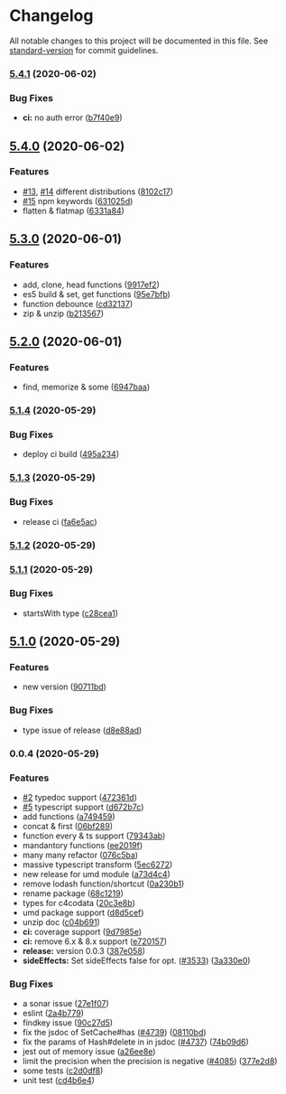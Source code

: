 # Changelog

All notable changes to this project will be documented in this file. See [standard-version](https://github.com/conventional-changelog/standard-version) for commit guidelines.

### [5.4.1](https://github.com/newdash/newdash/compare/v5.4.0...v5.4.1) (2020-06-02)


### Bug Fixes

* **ci:** no auth error ([b7f40e9](https://github.com/newdash/newdash/commit/b7f40e900bf1236fedd79dfbf24cabd75617bf5a))

## [5.4.0](https://github.com/newdash/newdash/compare/v5.3.0...v5.4.0) (2020-06-02)


### Features

* [#13](https://github.com/newdash/newdash/issues/13), [#14](https://github.com/newdash/newdash/issues/14) different distributions ([8102c17](https://github.com/newdash/newdash/commit/8102c1739c14479202aebd22a5c2caca3537d5e7))
* [#15](https://github.com/newdash/newdash/issues/15) npm keywords ([631025d](https://github.com/newdash/newdash/commit/631025d86e0d73d89d0458c47ed5063f7bf0ba11))
* flatten & flatmap ([6331a84](https://github.com/newdash/newdash/commit/6331a84af56d88a9af83a822e200077a6b4dce8e))

## [5.3.0](https://github.com/newdash/newdash/compare/v5.2.0...v5.3.0) (2020-06-01)


### Features

* add, clone, head functions ([9917ef2](https://github.com/newdash/newdash/commit/9917ef25ee4bbc7677d449fb9734193a951008b6))
* es5 build & set, get functions ([95e7bfb](https://github.com/newdash/newdash/commit/95e7bfb8d6b6c0bd0c9084f19592e1edd40f1e37))
* function debounce ([cd32137](https://github.com/newdash/newdash/commit/cd32137517689e310c3378b88a14aba978656c95))
* zip & unzip ([b213567](https://github.com/newdash/newdash/commit/b213567c200169132031671b14dd94705a20bfed))

## [5.2.0](https://github.com/newdash/newdash/compare/v5.1.4...v5.2.0) (2020-06-01)


### Features

* find, memorize & some ([6947baa](https://github.com/newdash/newdash/commit/6947baa5de736574b77df50ccf2c63455832fdde))

### [5.1.4](https://github.com/newdash/newdash/compare/v5.1.3...v5.1.4) (2020-05-29)


### Bug Fixes

* deploy ci build ([495a234](https://github.com/newdash/newdash/commit/495a234eb8574ae45a54c918b72e1cd200521d45))

### [5.1.3](https://github.com/newdash/newdash/compare/v5.1.2...v5.1.3) (2020-05-29)


### Bug Fixes

* release ci ([fa6e5ac](https://github.com/newdash/newdash/commit/fa6e5aceee5ce6835ba810b1717543c1f1518931))

### [5.1.2](https://github.com/newdash/newdash/compare/v5.1.1...v5.1.2) (2020-05-29)

### [5.1.1](https://github.com/newdash/newdash/compare/v5.1.0...v5.1.1) (2020-05-29)


### Bug Fixes

* startsWith type ([c28cea1](https://github.com/newdash/newdash/commit/c28cea1579f6e5c88fa8a34c4103c855e22f138f))

## [5.1.0](https://github.com/newdash/newdash/compare/v0.0.4...v5.1.0) (2020-05-29)


### Features

* new version ([90711bd](https://github.com/newdash/newdash/commit/90711bd615570f989c8cc17d4d46a904ba42801a))


### Bug Fixes

* type issue of release ([d8e88ad](https://github.com/newdash/newdash/commit/d8e88adebfd2212ac90356ec80cd50ad558f7065))

### 0.0.4 (2020-05-29)


### Features

* [#2](https://github.com/newdash/newdash/issues/2) typedoc support ([472361d](https://github.com/newdash/newdash/commit/472361dc083617650bbd3de967015537f446587e))
* [#5](https://github.com/newdash/newdash/issues/5) typescript support ([d672b7c](https://github.com/newdash/newdash/commit/d672b7c16af8931fd9f2e758a3fb09e3c48d97b0))
* add functions ([a749459](https://github.com/newdash/newdash/commit/a749459d0748bbada630c356ce586473f3b722df))
* concat & first ([06bf289](https://github.com/newdash/newdash/commit/06bf2897ae34b7bdd6d8f90a2b099bd5838e9cff))
* function every & ts support ([79343ab](https://github.com/newdash/newdash/commit/79343ab2abf7bbd59f60d4d45f04e0d5356a3cde))
* mandantory functions ([ee2019f](https://github.com/newdash/newdash/commit/ee2019f39190512446df006efd2bb7245c4f6716))
* many many refactor ([076c5ba](https://github.com/newdash/newdash/commit/076c5ba7ce595fabafb66f4f9884d5cec8cf5fc4))
* massive typescript transform ([5ec6272](https://github.com/newdash/newdash/commit/5ec6272ca1c3a9d962f35f9124ed6a16bcc1f552))
* new release for umd module ([a73d4c4](https://github.com/newdash/newdash/commit/a73d4c4344c3e5496d632614c0dd08b0e3b6307d))
* remove lodash function/shortcut ([0a230b1](https://github.com/newdash/newdash/commit/0a230b12bc7acb60ab469f5aae9bb74569f7ce29))
* rename package ([68c1219](https://github.com/newdash/newdash/commit/68c121943fa3b99b5e01b96c84ecbd7074696907))
* types for c4codata ([20c3e8b](https://github.com/newdash/newdash/commit/20c3e8b177662ea447e0e6ef5ec1f5ee4b6eff64))
* umd package support ([d8d5cef](https://github.com/newdash/newdash/commit/d8d5cefdce148bc6844823933ee1f69f28706c9b))
* unzip doc ([c04b691](https://github.com/newdash/newdash/commit/c04b691bab21df69ce6781647898b6ceca356c0c))
* **ci:** coverage support ([9d7985e](https://github.com/newdash/newdash/commit/9d7985ef1797df2bc085b728d09e70c5931afea1))
* **ci:** remove 6.x & 8.x support ([e720157](https://github.com/newdash/newdash/commit/e720157b53f430edcd2d145f91b83c385f18da7d))
* **release:** version 0.0.3 ([387e058](https://github.com/newdash/newdash/commit/387e058aa24831a193feaf421bbb7215ec561e88))
* **sideEffects:** Set sideEffects false for opt. ([#3533](https://github.com/newdash/newdash/issues/3533)) ([3a330e0](https://github.com/newdash/newdash/commit/3a330e0cb72a088db568cdbd1615840d321e57b4))


### Bug Fixes

* a sonar issue ([27e1f07](https://github.com/newdash/newdash/commit/27e1f0760cf325a639ca6b1bf6e86fdb52c63bbd))
* eslint ([2a4b779](https://github.com/newdash/newdash/commit/2a4b77996cfbd0749adefcb941b30697321c833a))
* findkey issue ([90c27d5](https://github.com/newdash/newdash/commit/90c27d50500fe57e6791149b24dfdd67a6419799))
* fix the jsdoc of SetCache#has ([#4739](https://github.com/newdash/newdash/issues/4739)) ([08110bd](https://github.com/newdash/newdash/commit/08110bdcf382468bb011672c346bbffde194cdb8))
* fix the params of Hash#delete in in jsdoc ([#4737](https://github.com/newdash/newdash/issues/4737)) ([74b09d6](https://github.com/newdash/newdash/commit/74b09d6272354b804dc9fa9f0703c566736cf8f5))
* jest out of memory issue ([a26ee8e](https://github.com/newdash/newdash/commit/a26ee8e6d011f55b2ad54faefd9bc8b1379e0940))
* limit the precision when the precision is negative ([#4085](https://github.com/newdash/newdash/issues/4085)) ([377e2d8](https://github.com/newdash/newdash/commit/377e2d87c88893a8a1e4e3cd04da5a8893ea7a7b))
* some tests ([c2d0df8](https://github.com/newdash/newdash/commit/c2d0df803f7e74778cb78fbae8d808538454afd6))
* unit test ([cd4b6e4](https://github.com/newdash/newdash/commit/cd4b6e4365408bb0280cdccee98ceeaed79232da))
